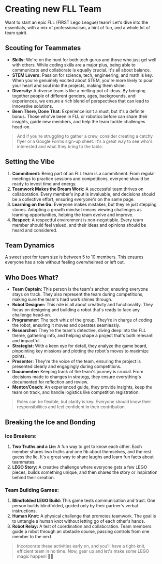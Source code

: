 # Creating new FLL Team

Want to start an epic FLL (FIRST Lego League) team? Let's dive into the essentials, with a mix of professionalism, a hint of fun, and a whole lot of team spirit.

## Scouting for Teammates

* **Skills:** We're on the hunt for both tech gurus and those who just gel well with others. While coding skills are a major plus, being able to communicate and collaborate is equally crucial. It's all about balance.
* **STEM Lovers:** Passion for science, tech, engineering, and math is key. When you're genuinely excited about STEM, you're more likely to pour your heart and soul into the projects, making them shine.
* **Diversity:** A diverse team is like a melting pot of ideas. By bringing together people of different genders, ages, backgrounds, and experiences, we ensure a rich blend of perspectives that can lead to innovative solutions.
* **Been There, Done That:** Experience isn't a must, but it's a definite bonus. Those who've been in FLL or robotics before can share their insights, guide new members, and help the team tackle challenges head-on.

> And if you're struggling to gather a crew, consider creating a catchy flyer or a Google Forms sign-up sheet. It's a great way to see who's interested and what they bring to the table.

## Setting the Vibe

1. **Commitment:** Being part of an FLL team is a commitment. From regular meetings to practice sessions and competitions, everyone should be ready to invest time and energy.
2. **Teamwork Makes the Dream Work:** A successful team thrives on collaboration. Every member's input is invaluable, and decisions should be a collective effort, ensuring everyone's on the same page.
3. **Learning on the Go:** Everyone makes mistakes, but they're just stepping stones. Adopting a growth mindset means viewing challenges as learning opportunities, helping the team evolve and improve.
4. **Respect:** A respectful environment is non-negotiable. Every team member should feel valued, and their ideas and opinions should be heard and considered.

## Team Dynamics

A sweet spot for team size is between 5 to 10 members. This ensures everyone has a role without feeling overwhelmed or left out.

## Who Does What?

* **Team Captain:** This person is the team's anchor, ensuring everyone stays on track. They also represent the team during competitions, making sure the team's hard work shines through.
* **Robot Designer:** This role is all about creativity and functionality. They focus on designing and building a robot that's ready to face any challenge head-on.
* **Programmer:** The tech whiz of the group. They're in charge of coding the robot, ensuring it moves and operates seamlessly.
* **Researcher:** They're the team's detective, diving deep into the FLL theme, gathering info, and helping shape a project that's both relevant and impactful.
* **Strategist:** With a keen eye for detail, they analyze the game board, pinpointing key missions and plotting the robot's moves to maximize points.
* **Presenter:** They're the voice of the team, ensuring the project is presented clearly and engagingly during competitions.
* **Documenter:** Keeping track of the team's journey is crucial. From decisions made to changes in strategy, they ensure everything's documented for reflection and review.
* **Mentor/Coach:** An experienced guide, they provide insights, keep the team on track, and handle logistics like competition registration.

> Roles can be flexible, but clarity is key. Everyone should know their responsibilities and feel confident in their contribution.

## Breaking the Ice and Bonding

### Ice Breakers:

1. **Two Truths and a Lie:** A fun way to get to know each other. Each member shares two truths and one fib about themselves, and the rest guess the lie. It's a great way to share laughs and learn fun facts about teammates.
2. **LEGO Story:** A creative challenge where everyone gets a few LEGO pieces, builds something unique, and then shares the story or inspiration behind their creation.

### Team Building Games:

1. **Blindfolded LEGO Build:** This game tests communication and trust. One person builds blindfolded, guided only by their partner's verbal instructions.
2. **Human Knot:** A physical challenge that promotes teamwork. The goal is to untangle a human knot without letting go of each other's hands.
3. **Robot Relay:** A test of coordination and collaboration. Team members guide a robot through an obstacle course, passing controls from one member to the next.

> Incorporate these activities early on, and you'll have a tight-knit, efficient team in no time. Now, gear up and let's make some LEGO magic happen! 🤖🌟
